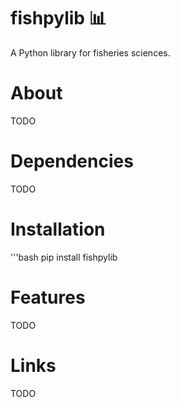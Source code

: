 # fishpylib 📊
A Python library for fisheries sciences.

# About
TODO

# Dependencies
TODO

# Installation

'''bash
pip install fishpylib

# Features
TODO

# Links 
TODO